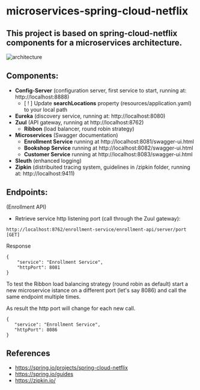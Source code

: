# microservices-spring-cloud-netflix

## This project is based on spring-cloud-netflix components for a microservices architecture.

![architecture](https://github.com/damar-git/microservices_/blob/main/asset/architecture.png "architecture")

## Components:

- __Config-Server__ (configuration server, first service to start, running at: http://localhost:8888)
    * [ ! ] Update __searchLocations__ property (resources/application.yaml) to your local path
- __Eureka__ (discovery service, running at: http://localhost:8080)
- __Zuul__ (API gateway, running at http://localhost:8762)
    * __Ribbon__ (load balancer, round robin strategy)
- __Microservices__ (Swagger documentation)
    * __Enrollment Service__ running at http://localhost:8081/swagger-ui.html
    * __Bookshop Service__ running at http://localhost:8082/swagger-ui.html
    * __Customer Service__ running at http://localhost:8083/swagger-ui.html
- __Sleuth__ (enhanced logging)
- __Zipkin__ (distribuited tracing system, guidelines in /zipkin folder, running at: http://localhost:9411) 

## Endpoints:

(Enrollment API)

* Retrieve service http listening port (call through the Zuul gateway):

```
http://localhost:8762/enrollment-service/enrollment-api/server/port [GET]
```

Response
```
{
    "service": "Enrollment Service",
    "httpPort": 8081
}
 ```
 
To test the Ribbon load balancing strategy (round robin as default) start a new microservice istance on a different port (let's say 8086) and call the same endpoint multiple times.
 
As result the http port will change for each new call.
 ```
{
    "service": "Enrollment Service",
    "httpPort": 8086
}
 ```

## References

- https://spring.io/projects/spring-cloud-netflix
- https://spring.io/guides
- https://zipkin.io/




   

